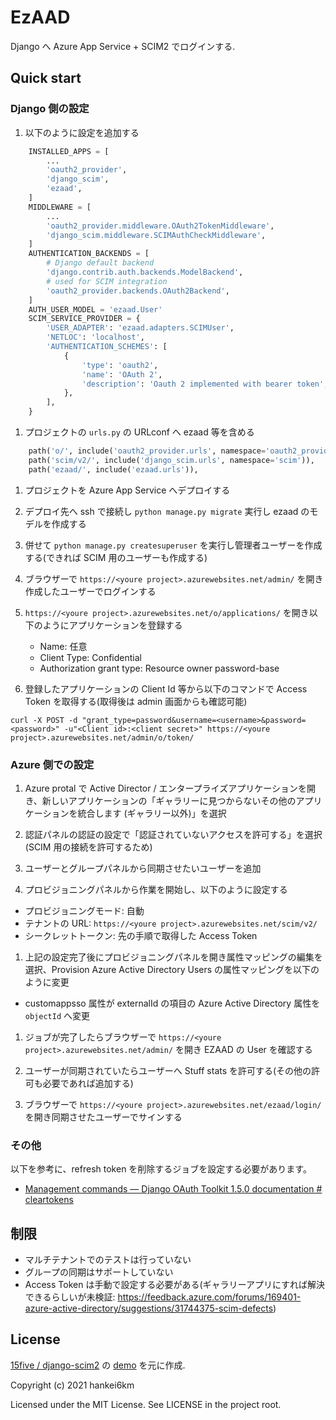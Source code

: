 # EzAAD

Django へ Azure App Service + SCIM2 でログインする.

## Quick start

### Django 側の設定

1. 以下のように設定を追加する

```python
    INSTALLED_APPS = [
        ...
        'oauth2_provider',
        'django_scim',
        'ezaad',
    ]
    MIDDLEWARE = [
        ...
        'oauth2_provider.middleware.OAuth2TokenMiddleware',
        'django_scim.middleware.SCIMAuthCheckMiddleware',
    ]
    AUTHENTICATION_BACKENDS = [
        # Django default backend
        'django.contrib.auth.backends.ModelBackend',
        # used for SCIM integration
        'oauth2_provider.backends.OAuth2Backend',
    ]
    AUTH_USER_MODEL = 'ezaad.User'
    SCIM_SERVICE_PROVIDER = {
        'USER_ADAPTER': 'ezaad.adapters.SCIMUser',
        'NETLOC': 'localhost',
        'AUTHENTICATION_SCHEMES': [
            {
                'type': 'oauth2',
                'name': 'OAuth 2',
                'description': 'Oauth 2 implemented with bearer token',
            },
        ],
    }
```

1. プロジェクトの `urls.py` の URLconf へ ezaad 等を含める

```python
    path('o/', include('oauth2_provider.urls', namespace='oauth2_provider')),
    path('scim/v2/', include('django_scim.urls', namespace='scim')),
    path('ezaad/', include('ezaad.urls')),
```

1. プロジェクトを Azure App Service へデプロイする

1. デプロイ先へ ssh で接続し `python manage.py migrate` 実行し ezaad のモデルを作成する

1. 併せて `python manage.py createsuperuser` を実行し管理者ユーザーを作成する(できれば SCIM 用のユーザーも作成する)

1. ブラウザーで `https://<youre project>.azurewebsites.net/admin/` を開き作成したユーザーでログインする

1. `https://<youre project>.azurewebsites.net/o/applications/` を開き以下のようにアプリケーションを登録する
    - Name: 任意
    - Client Type: Confidential
    - Authorization grant type: Resource owner password-base

1. 登録したアプリケーションの Client Id 等から以下のコマンドで Access Token を取得する(取得後は admin 画面からも確認可能)

```
curl -X POST -d "grant_type=password&username=<username>&password=<password>" -u"<Client id>:<client secret>" https://<youre project>.azurewebsites.net/admin/o/token/
```

### Azure 側での設定

1. Azure protal で Active Director / エンタープライズアプリケーションを開き、新しいアプリケーションの「ギャラリーに見つからないその他のアプリケーションを統合します (ギャラリー以外)」を選択

1. 認証パネルの認証の設定で「認証されていないアクセスを許可する」を選択(SCIM 用の接続を許可するため) 

1. ユーザーとグループパネルから同期させたいユーザーを追加

1. プロビジョニングパネルから作業を開始し、以下のように設定する
  - プロビジョニングモード: 自動
  - テナントの URL:  `https://<youre project>.azurewebsites.net/scim/v2/` 
  - シークレットトークン: 先の手順で取得した Access Token

1. 上記の設定完了後にプロビジョニングパネルを開き属性マッピングの編集を選択、Provision Azure Active Directory Users の属性マッピングを以下のように変更
  - customappsso 属性が externalId の項目の Azure Active Directory 属性を `objectId` へ変更

1. ジョブが完了したらブラウザーで `https://<youre project>.azurewebsites.net/admin/` を開き EZAAD の User を確認する

1. ユーザーが同期されていたらユーザーへ Stuff stats を許可する(その他の許可も必要であれば追加する)

1. ブラウザーで `https://<youre project>.azurewebsites.net/ezaad/login/` を開き同期させたユーザーでサインする


### その他

以下を参考に、refresh token を削除するジョブを設定する必要があります。

- [Management commands — Django OAuth Toolkit 1.5.0 documentation # cleartokens](https://django-oauth-toolkit.readthedocs.io/en/latest/management_commands.html#cleartokens)

## 制限

- マルチテナントでのテストは行っていない
- グループの同期はサポートしていない
- Access Token は手動で設定する必要がある(ギャラリーアプリにすれば解決できるらしいが未検証: https://feedback.azure.com/forums/169401-azure-active-directory/suggestions/31744375-scim-defects)

## License

[15five / django-scim2](https://github.com/15five/django-scim2) の [demo](https://github.com/15five/django-scim2/tree/master/demo) を元に作成.

Copyright (c) 2021 hankei6km

Licensed under the MIT License. See LICENSE in the project root.
